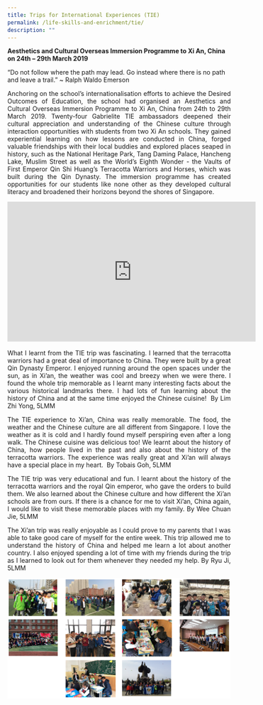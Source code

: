 ```yaml
---
title: Trips for International Experiences (TIE)
permalink: /life-skills-and-enrichment/tie/
description: ""
---
```

**Aesthetics and Cultural Overseas Immersion Programme to Xi An, China on 24th – 29th March 2019**

  

“Do not follow where the path may lead. Go instead where there is no path and leave a trail.” ~ Ralph Waldo Emerson

  
<p align="justify">
Anchoring on the school’s internationalisation efforts to achieve the Desired Outcomes of Education, the school had organised an Aesthetics and Cultural Overseas Immersion Programme to Xi An, China from 24th to 29th March 2019. Twenty-four Gabrielite TIE ambassadors deepened their cultural appreciation and understanding of the Chinese culture through interaction opportunities with students from two Xi An schools. They gained experiential learning on how lessons are conducted in China, forged valuable friendships with their local buddies and explored places seaped in history, such as the National Heritage Park, Tang Daming Palace, Hancheng Lake, Muslim Street as well as the World’s Eighth Wonder - the Vaults of First Emperor Qin Shi Huang’s Terracotta Warriors and Horses, which was built during the Qin Dynasty. The immersion programme has created opportunities for our students like none other as they developed cultural literacy and broadened their horizons beyond the shores of Singapore. </p>


<center><iframe width="560" height="315" src="https://www.youtube.com/embed/gz6-SAASztQ" title="2019 Trips for International Experiences" frameborder="0" allow="accelerometer; autoplay; clipboard-write; encrypted-media; gyroscope; picture-in-picture" allowfullscreen></iframe></center>

<p align="justify">
What I learnt from the TIE trip was fascinating. I learned that the terracotta warriors had a great deal of importance to China. They were built by a great Qin Dynasty Emperor. I enjoyed running around the open spaces under the sun, as in Xi’an, the weather was cool and breezy when we were there. I found the whole trip memorable as I learnt many interesting facts about the various historical landmarks there. I had lots of fun learning about the history of China and at the same time enjoyed the Chinese cuisine!    
By Lim Zhi Yong, 5LMM 
</p>
  

  
<p align="justify">
The TIE experience to Xi’an, China was really memorable. The food, the weather and the Chinese culture are all different from Singapore. I love the weather as it is cold and I hardly found myself perspiring even after a long walk. The Chinese cuisine was delicious too! We learnt about the history of China, how people lived in the past and also about the history of the terracotta warriors. The experience was really great and Xi’an will always have a special place in my heart.   
By Tobais Goh, 5LMM
</p>
  

  
<p align="justify">
The TIE trip was very educational and fun. I learnt about the history of the terracotta warriors and the royal Qin emperor, who gave the orders to build them. We also learned about the Chinese culture and how different the Xi’an schools are from ours. If there is a chance for me to visit Xi’an, China again, I would like to visit these memorable places with my family.   
By Wee Chuan Jie, 5LMM
</p>
  

  
<p align="justify">
The Xi’an trip was really enjoyable as I could prove to my parents that I was able to take good care of myself for the entire week. This trip allowed me to understand the history of China and helped me learn a lot about another country. I also enjoyed spending a lot of time with my friends during the trip as I learned to look out for them whenever they needed my help.   
By Ryu Ji, 5LMM
</p>

![](/images/tie1.png)